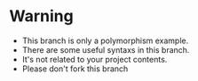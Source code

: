 # Warning
- This branch is only a polymorphism example.
- There are some useful syntaxs in this branch.
- It's not related to your project contents.
- Please don't fork this branch
